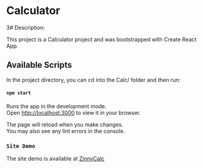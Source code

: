 # Calculator

3# Description:

This project is a Calculator project and was bootstrapped with Create React App.

## Available Scripts

In the project directory, you can cd into the Calc/ folder and then run:

#### `npm start`

Runs the app in the development mode.\
Open [http://localhost:3000](http://localhost:3000) to view it in your browser.

The page will reload when you make changes.\
You may also see any lint errors in the console.

### `Site Demo`

The site demo is available at [ZinnyCalc](https://zinnycalc.netlify.app/)


